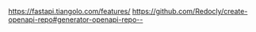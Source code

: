 https://fastapi.tiangolo.com/features/
https://github.com/Redocly/create-openapi-repo#generator-openapi-repo--
